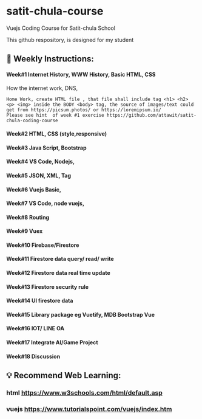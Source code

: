 # satit-chula-course
Vuejs Coding Course for Satit-chula School

This github respository, is designed for my student 

## 📝 Weekly Instructions:
#### Week#1 Internet History, WWW History, Basic HTML, CSS
How the internet work, DNS, 
````
Home Work, create HTML file , that file shall include tag <h1> <h2> <p> <img> inside the BODY <body> tag, the source of images/text could get from https://picsum.photos/ or https://loremipsum.io/ 
Please see hint  of week #1 exercise https://github.com/attawit/satit-chula-coding-course
````
#### Week#2 HTML, CSS (style,responsive)
#### Week#3 Java Script, Bootstrap
#### Week#4 VS Code, Nodejs,
#### Week#5 JSON, XML, Tag
#### Week#6 Vuejs Basic,
#### Week#7 VS Code, node vuejs, 
#### Week#8 Routing
#### Week#9 Vuex 
#### Week#10 Firebase/Firestore
#### Week#11 Firestore data query/ read/ write
#### Week#12 Firestore data real time update
#### Week#13 Firestore security rule
#### Week#14 UI firestore data
#### Week#15 Library package eg Vuetify, MDB Bootstrap Vue
#### Week#16 IOT/ LINE OA
#### Week#17 Integrate AI/Game Project
#### Week#18 Discussion


## 💡 Recommend Web Learning:
### html https://www.w3schools.com/html/default.asp
### vuejs https://www.tutorialspoint.com/vuejs/index.htm
